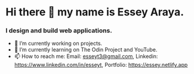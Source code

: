 # Hi there 👋 my name is Essey Araya.

### I design and build web applications.                              

- 🔭 I’m currently working on projects.
- 🌱 I’m currently learning on The Odin Project and YouTube.
- 📫 How to reach me: Email: esseyt3@gmail.com, Linkedin: https://www.linkedin.com/in/esseyt, Portfolio: https://essey.netlify.app
